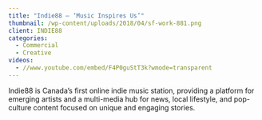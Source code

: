 ```yaml
---
title: "Indie88 – ‘Music Inspires Us’"
thumbnail: /wp-content/uploads/2018/04/sf-work-881.png
client: INDIE88
categories:
  - Commercial
  - Creative
videos:
  - //www.youtube.com/embed/F4P0guStT3k?wmode=transparent
---
```

<p>
 Indie88 is Canada’s first online indie music
                              station, providing a platform for emerging artists
                              and a multi-media hub for news, local lifestyle,
                              and pop-culture content focused on unique and
                              engaging stories.
</p>

